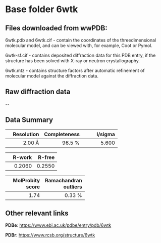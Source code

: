 # Base folder 6wtk

## Files downloaded from wwPDB:

6wtk.pdb and 6wtk.cif - contain the coordinates of the threedimensional molecular model, and can be viewed with, for example, Coot or Pymol.

6wtk-sf.cif - contains deposited diffraction data for this PDB entry, if the structure has been solved with X-ray or neutron crystallography.

6wtk.mtz - contains structure factors after automatic refinement of molecular model against the diffraction data.

## Raw diffraction data

--<br> 

## Data Summary
|   | Resolution | Completeness| I/sigma |
|---|-------------:|----------------:|--------------:|
|   |2.00 Å|96.5  %|<img width=50/>5.600|

|   | **R-work**| **R-free**   
|---|-------------:|----------------:|           
||  0.2060|  0.2550|

|   |**MolProbity<br>score**| **Ramachandran<br>outliers** 
|---|-------------:|----------------:|
||  1.74|  0.33 %|

 

 



## Other relevant links 
**PDBe**:  https://www.ebi.ac.uk/pdbe/entry/pdb/6wtk
 
**PDBr**: https://www.rcsb.org/structure/6wtk 

